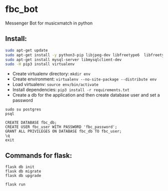 # fbc_bot
Messenger Bot for musicxmatch in python 

## Install:

```sh
sudo apt-get update
sudo apt-get install -y python3-pip libjpeg-dev libfreetype6  libfreetype6-dev zlib1g-dev libpq-dev libffi-dev git build-essential libssl-dev libffi-dev python3-dev
sudo apt-get install mysql-server libmysqlclient-dev
sudo -H pip3 install virtualenv
```
- Create virtualenv directory: `mkdir env`
- Create environment: `virtualenv --no-site-package --distribute env`
- Load virtualenv: `source env/bin/activate`
- Install dependencies: `pip3 install -r requirements.txt`
- Create a db for the application and then create database user and set a password

```
sudo su postgres
psql

CREATE DATABASE fbc_db;
CREATE USER fbc_user WITH PASSWORD 'fbc_password';
GRANT ALL PRIVILEGES ON DATABASE fbc_db TO fbc_user;
\q
exit

```

## Commands for flask:
```
flask db init
flask db migrate
flask db upgrade

flask run
```